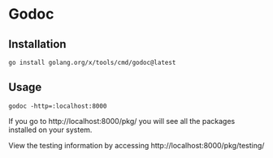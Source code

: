# Godoc

## Installation

```Shell
go install golang.org/x/tools/cmd/godoc@latest
```

## Usage

```Shell
godoc -http=:localhost:8000
```



If you go to http://localhost:8000/pkg/ you will see all the packages installed on your system.

View the testing information by accessing http://localhost:8000/pkg/testing/
